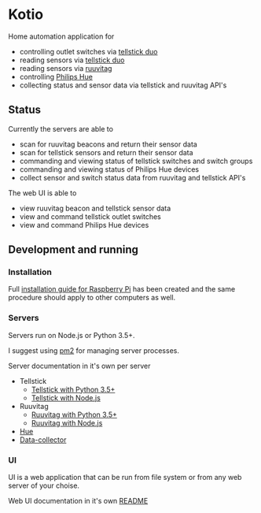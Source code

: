 # Kotio

Home automation application for
* controlling outlet switches via [tellstick duo](http://old.telldus.com/products/tellstick_duo)
* reading sensors via [tellstick duo](http://old.telldus.com/products/tellstick_duo)
* reading sensors via [ruuvitag](https://ruuvitag.com/)
* controlling [Philips Hue](https://www2.meethue.com)
* collecting status and sensor data via tellstick and ruuvitag API's

## Status

Currently the servers are able to
* scan for ruuvitag beacons and return their sensor data
* scan for tellstick sensors and return their sensor data
* commanding and viewing status of tellstick switches and switch groups
* commanding and viewing status of Philips Hue devices
* collect sensor and switch status data from ruuvitag and tellstick API's

The web UI is able to
* view ruuvitag beacon and tellstick sensor data
* view and command tellstick outlet switches
* view and command Philips Hue devices

## Development and running

### Installation

Full [installation guide for Raspberry Pi](rpi_installation.md) has been created and the same procedure should apply to other computers as well.

### Servers

Servers run on Node.js or Python 3.5+.

I suggest using [pm2](https://github.com/Unitech/pm2) for managing server processes.

Server documentation in it's own per server
* Tellstick
    * [Tellstick with Python 3.5+](https://github.com/kotio-home-automation/tellstick-api/blob/master/README.md)
    * [Tellstick with Node.js](https://github.com/kotio-home-automation/tellstick-server/blob/master/README.md)
* Ruuvitag
    * [Ruuvitag with Python 3.5+](https://github.com/kotio-home-automation/ruuvitag-api/blob/master/README.md)
    * [Ruuvitag with Node.js](https://github.com/kotio-home-automation/ruuvitag-server/blob/master/README.md)
* [Hue](https://github.com/kotio-home-automation/hue-server/blob/master/README.md)
* [Data-collector](https://github.com/kotio-home-automation/data-collector/blob/master/README.md)

### UI

UI is a web application that can be run from file system or from any web server of your choise.

Web UI documentation in it's own [README](https://github.com/kotio-home-automation/webui/blob/master/README.md)
